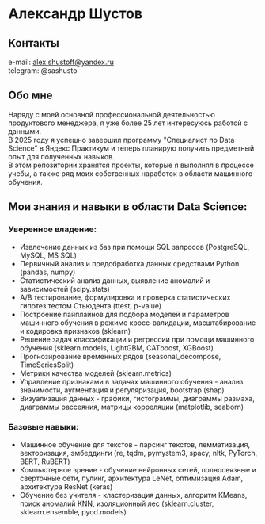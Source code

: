 # Александр Шустов
## Контакты
e-mail: alex.shustoff@yandex.ru\
telegram: @sashusto
## Обо мне
Наряду с моей основной профессиональной деятельностью продуктового менеджера, я уже более 25 лет интересуюсь работой с данными.\
В 2025 году я успешно завершил программу "Специалист по Data Science" в Яндекс Практикум и теперь планирую получить предметный опыт для полученных навыков.\
В этом репозитории хранятся проекты, которые я выполнял в процессе учебы, а также ряд моих собственных наработок в области машинного обучения.
## Мои знания и навыки в области Data Science:
### Уверенное владение:
- Извлечение данных из баз при помощи SQL запросов (PostgreSQL, MySQL, MS SQL)
- Первичный анализ и предобработка данных средствами Python (pandas, numpy)
- Статистический анализ данных, выявление аномалий и зависимостей (scipy.stats)
- А/В тестирование, формулировка и проверка статистических гипотез тестом Стьюдента (ttest, p-value)
- Построение пайплайнов для подбора моделей и параметров машинного обучения в режиме кросс-валидации, масштабирование и кодировка признаков (sklearn)
- Решение задач классификации и регрессии при помощи машинного обучения (sklearn.models, LightGBM, CATboost, XGBoost)
- Прогнозирование временных рядов (seasonal_decompose, TimeSeriesSplit)
- Метрики качества моделей (sklearn.metrics)
- Управление признаками в задачах машинного обучения - анализ значимости, аугментация и регуляризация, bootstrap (shap)
- Визуализация данных - графики, гистограммы, диаграммы размаха, диаграммы рассеяния, матрицы корреляции (matplotlib, seaborn)
### Базовые навыки:
- Машинное обучение для текстов - парсинг текстов, лемматизация, векторизация, эмбеддинги (re, tqdm, pymystem3, spacy, nltk, PyTorch, BERT, RuBERT)
- Компьютерное зрение - обучение нейронных сетей, полносвязные и сверточные сети, пулинг, архитектура LeNet, оптимизация Adam, архитектура ResNet (keras)
- Обучение без учителя - кластеризация данных, алгоритм KMeans, поиск аномалий KNN, изоляционный лес (sklearn.cluster, sklearn.ensemble, pyod.models)


